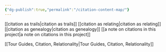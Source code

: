 ```yaml
---
{"dg-publish":true,"permalink":"/citation-content-map/"}
---
```


[[citation as trails\|citation as trails]]
[[citation as relating\|citation as relating]]
[[citation as genealogy\|citation as genealogy]]
[[a note on citations in this project\|a note on citations in this project]]

[[Tour Guides, Citation, Relationality\|Tour Guides, Citation, Relationality]]
